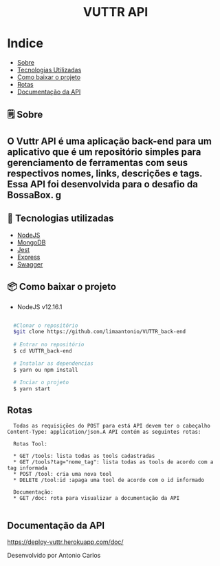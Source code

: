 <h1 align="center">
  VUTTR API
</h1>

# Indice
- [Sobre](#-Sobre)
- [Tecnologias Utilizadas](#-tecnologias-Utilizadas)
- [Como baixar o projeto](#-como-baixar-o-projeto)
- [Rotas](#-Rotas)
- [Documentação da API](#-Documentação-da-API)


## 🗒 Sobre



O **Vuttr API** é uma aplicação back-end para um 
aplicativo que é um repositório simples para gerenciamento de ferramentas com seus respectivos nomes, links, descrições e tags.  Essa API foi desenvolvida para o desafio da **BossaBox**.
g
---

## 🚀 Tecnologias utilizadas

- [NodeJS](https://nodejs.org/en/')
- [MongoDB](https://www.mongodb.com/')
- [Jest](https://jestjs.io/')
- [Express](https://expressjs.com/pt-br/')
- [Swagger](https://swagger.io/specification/')


## 📦 Como baixar o projeto

* NodeJS v12.16.1

```bash

  #Clonar o repositório
  $git clone https://github.com/limaantonio/VUTTR_back-end
  
  # Entrar no repositório
  $ cd VUTTR_back-end

  # Instalar as dependencias
  $ yarn ou npm install 

  # Inciar o projeto
  $ yarn start

```

## Rotas

```
  Todas as requisições do POST para está API devem ter o cabeçalho Content-Type: application/json.A API contém as seguintes rotas:
  
  Rotas Tool:
  
  * GET /tools: lista todas as tools cadastradas
  * GET /tools?tag="nome_tag": lista todas as tools de acordo com a tag informada 
  * POST /tool: cria uma nova tool
  * DELETE /tool:id :apaga uma tool de acordo com o id informado

  Documentação:
  * GET /doc: rota para visualizar a documentação da API
  
```

## Documentação da API
<a href="#">https://deploy-vuttr.herokuapp.com/doc/ <a/>


Desenvolvido por Antonio Carlos
